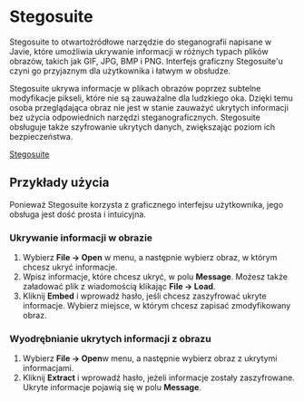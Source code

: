 # Stegosuite

Stegosuite to otwartoźródłowe narzędzie do steganografii napisane w Javie, które umożliwia ukrywanie informacji w różnych typach plików obrazów, takich jak GIF, JPG, BMP i PNG. Interfejs graficzny Stegosuite'u czyni go przyjaznym dla użytkownika i łatwym w obsłudze.

Stegosuite ukrywa informacje w plikach obrazów poprzez subtelne modyfikacje pikseli, które nie są zauważalne dla ludzkiego oka. Dzięki temu osoba przeglądająca obraz nie jest w stanie zauważyć ukrytych informacji bez użycia odpowiednich narzędzi steganograficznych. Stegosuite obsługuje także szyfrowanie ukrytych danych, zwiększając poziom ich bezpieczeństwa.

[Stegosuite](https://github.com/osde8info/stegosuite)

## Przykłady użycia

Ponieważ Stegosuite korzysta z graficznego interfejsu użytkownika, jego obsługa jest dość prosta i intuicyjna.

### Ukrywanie informacji w obrazie

1. Wybierz **File -> Open** w menu, a następnie wybierz obraz, w którym chcesz ukryć informacje.
2. Wpisz informacje, które chcesz ukryć, w polu **Message**. Możesz także załadować plik z wiadomością klikając **File -> Load**.
3. Kliknij **Embed** i wprowadź hasło, jeśli chcesz zaszyfrować ukryte informacje. Wybierz miejsce, w którym chcesz zapisać zmodyfikowany obraz.

### Wyodrębnianie ukrytych informacji z obrazu

1. Wybierz **File -> Open**w menu, a następnie wybierz obraz z ukrytymi informacjami.
2. Kliknij **Extract** i wprowadź hasło, jeżeli informacje zostały zaszyfrowane. Ukryte informacje pojawią się w polu **Message**.
